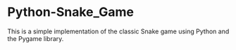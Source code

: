 # Python-Snake_Game
This is a simple implementation of the classic Snake game using Python and the Pygame library.
